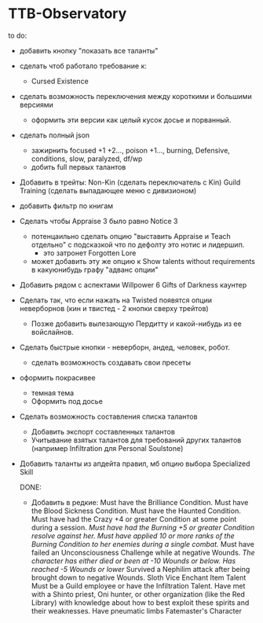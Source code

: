 # TTB-Observatory

to do:

- добавить кнопку "показать все таланты"

- сделать чтоб работало требование к:
    - Cursed Existence

- сделать возможность переключения между короткими и большими версиями
    - оформить эти версии как целый кусок досье и порванный.

- сделать полный json
    - зажирнить focused +1 +2..., poison +1..., burning, Defensive, conditions, slow, paralyzed, df/wp 
    - добить full первых талантов

- Добавить в трейты:
Non-Kin (сделать переключатель с Kin)
Guild Training (сделать выпадающее меню с дивизионом)

- добавить фильтр по книгам

- Сделать чтобы Appraise 3 было равно Notice 3
    - потенцаильно сделать опцию "выставить Appraise и Teach отдельно" с подсказкой что по дефолту это нотис и лидершип.
        - это затронет Forgotten Lore
    - может добавить эту же опцию к Show talents without requirements в какуюнибудь графу "адванс опции"

- Добавить рядом с аспектами
Willpower 6
Gifts of Darkness каунтер

- Сделать так, что если нажать на Twisted появятся опции неверборнов (кин и твистед - 2 кнопки сверху трейтов)
    - Позже добавить вылезающую Пердитту и какой-нибудь из ее войслайнов.

- Сделать быстрые кнопки - неверборн, андед, человек, робот.
    - сделать возможность создавать свои пресеты

- оформить покрасивее
    - темная тема
    - Оформить под досье

- Сделать возможность составления списка талантов
    - Добавить экспорт составленных талантов
    - Учитывание взятых талантов для требований других талантов (например Infiltration для Personal Soulstone)

- Добавить таланты из апдейта правил, мб опцию выбора Specialized Skill

    DONE:

    - Добавить в редкие:
Must have the Brilliance Condition.
Must have the Blood Sickness Condition.
Must have the Haunted Condition.
Must have had the Crazy +4 or greater Condition at some point during a session.
*Must have had the Burning +5 or greater Condition resolve against her.*
*Must have applied 10 or more ranks of the Burning Condition to her enemies during a single combat.*
Must have failed an Unconsciousness Challenge while at negative Wounds.
*The character has either died or been at -10 Wounds or below.*
*Has reached -5 Wounds or lower*
Survived a Nephilim attack after being brought down to negative Wounds.
Sloth Vice
Enchant Item Talent
Must be a Guild employee or have the Infiltration Talent.
Have met with a Shinto priest, Oni hunter, or other organization (like the Red Library) with knowledge about how to best exploit these spirits and their weaknesses.
Have pneumatic limbs
Fatemaster's Character


